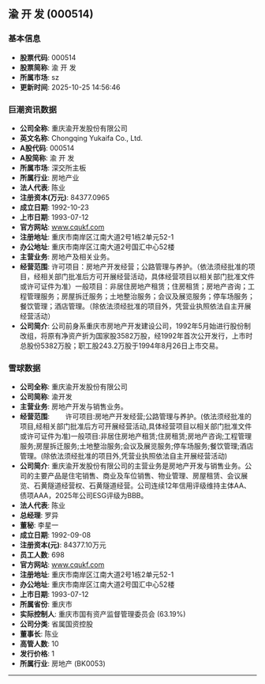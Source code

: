 ## 渝 开 发 (000514)

### 基本信息

- **股票代码**: 000514
- **股票简称**: 渝 开 发
- **所属市场**: sz
- **更新时间**: 2025-10-25 14:56:46

### 巨潮资讯数据

- **公司全称**: 重庆渝开发股份有限公司
- **英文名称**: Chongqing Yukaifa Co., Ltd.
- **A股代码**: 000514
- **A股简称**: 渝 开 发
- **所属市场**: 深交所主板
- **所属行业**: 房地产业
- **法人代表**: 陈业
- **注册资本(万元)**: 84377.0965
- **成立日期**: 1992-10-23
- **上市日期**: 1993-07-12
- **官方网站**: www.cqukf.com
- **注册地址**: 重庆市南岸区江南大道2号1栋2单元52-1
- **办公地址**: 重庆市南岸区江南大道2号国汇中心52楼
- **主营业务**: 房地产及相关业务。
- **经营范围**: 许可项目：房地产开发经营；公路管理与养护。（依法须经批准的项目，经相关部门批准后方可开展经营活动，具体经营项目以相关部门批准文件或许可证件为准）一般项目：非居住房地产租赁；住房租赁；房地产咨询；工程管理服务；房屋拆迁服务；土地整治服务；会议及展览服务；停车场服务；餐饮管理；酒店管理。（除依法须经批准的项目外，凭营业执照依法自主开展经营活动）
- **公司简介**: 公司前身系重庆市房地产开发建设公司，1992年5月始进行股份制改组，将原有净资产折为国家股3582万股，经1992年首次公开发行，上市时总股份5382万股；职工股243.2万股于1994年8月26日上市交易。

### 雪球数据

- **公司全称**: 重庆渝开发股份有限公司
- **公司简称**: 渝开发
- **主营业务**: 房地产开发与销售业务。
- **经营范围**: 　　许可项目:房地产开发经营;公路管理与养护。(依法须经批准的项目,经相关部门批准后方可开展经营活动,具体经营项目以相关部门批准文件或许可证件为准)一般项目:非居住房地产租赁;住房租赁;房地产咨询;工程管理服务;房屋拆迁服务;土地整治服务;会议及展览服务;停车场服务;餐饮管理;酒店管理。(除依法须经批准的项目外,凭营业执照依法自主开展经营活动)
- **公司简介**: 重庆渝开发股份有限公司的主营业务是房地产开发与销售业务。公司的主要产品是住宅销售、商业及车位销售、物业管理、房屋租赁、会议展览、石黄隧道经营权、石黄隧道经营。公司连续12年信用评级维持主体AA、债项AAA，2025年公司ESG评级为BBB。
- **法人代表**: 陈业
- **总经理**: 罗异
- **董秘**: 李星一
- **成立日期**: 1992-09-08
- **注册资本(元)**: 84377.10万元
- **员工人数**: 698
- **官方网站**: www.cqukf.com
- **注册地址**: 重庆市南岸区江南大道2号1栋2单元52-1
- **办公地址**: 重庆市南岸区江南大道2号国汇中心52楼
- **上市日期**: 1993-07-12
- **所属省份**: 重庆市
- **实际控制人**: 重庆市国有资产监督管理委员会 (63.19%)
- **公司分类**: 省属国资控股
- **董事长**: 陈业
- **高管人数**: 10
- **发行价格**: 1
- **所属行业**: 房地产 (BK0053)

---
